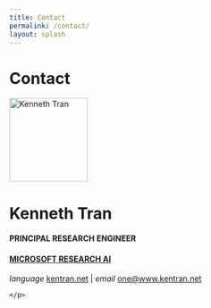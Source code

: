 ```yaml
---
title: Contact
permalink: /contact/
layout: splash
---
```

<h1>Contact</h1>
<div class="content notice--info">
  <img src="http://www.kentran.net/wp-content/uploads/2018/12/2018-Casual.png" alt="Kenneth Tran" style="width:140px; height:150px;" />
  <div class="text">
    <h1><strong>Kenneth Tran</strong></h1>
    <h4>PRINCIPAL RESEARCH ENGINEER</h4>
    <h4><a href="https://www.microsoft.com/en-us/research/lab/microsoft-research-ai/" target="_blank">MICROSOFT RESEARCH AI</a></h4>
    <p>
        <i class="material-icons">language</i>
        <a href="http://www.kentran.net/" target="_blank">kentran.net</a>
        | <i class="material-icons">email</i>
        <a href="mailto:one@kentran.net">one@www.kentran.net</a>

    </p>
  </div>
</div>




